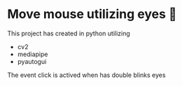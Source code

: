 
# Move mouse utilizing eyes 📝  
This project has created in python utilizing 
- cv2
- mediapipe
- pyautogui

The event click is actived when has double blinks eyes